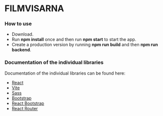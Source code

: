 # FILMVISARNA

### How to use

-   Download.
-   Run **npm install** once and then run **npm start** to start the app.
-   Create a production version by running **npm run build** and then **npm run backend**.

### Documentation of the individual libraries

Documentation of the individual libraries can be found here:

-   [React](https://react.dev)
-   [Vite](https://vitejs.dev)
-   [Sass](https://sass-lang.com)
-   [Bootstrap](https://getbootstrap.com)
-   [React Bootstrap](https://react-bootstrap.netlify.app)
-   [React Router](https://reactrouter.com)
